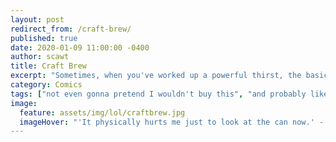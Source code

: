 ```yaml
---
layout: post
redirect_from: /craft-brew/
published: true
date: 2020-01-09 11:00:00 -0400
author: scawt
title: Craft Brew
excerpt: "Sometimes, when you've worked up a powerful thirst, the basics just don't cut it anymore and you find yourself looking for something a little more...niche."
category: Comics
tags: ["not even gonna pretend I wouldn't buy this", "and probably like it too", "reasonable pricing", "slop-hole", "craft beer", "IPA", "beer", "drinking", "holes"]
image:
  feature: assets/img/lol/craftbrew.jpg
  imageHover: "'It physically hurts me just to look at the can now.' - JMan227 on Untappd, 4.9/5 stars"
---
```


